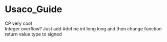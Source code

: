 # Usaco_Guide
CP very cool <br />
Integer overflow? Just add #define int long long and then change function return value type to signed <br />

